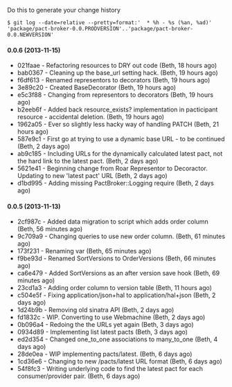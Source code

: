 Do this to generate your change history

    $ git log --date=relative --pretty=format:'  * %h - %s (%an, %ad)' 'package/pact-broker-0.0.PRODVERSION'..'package/pact-broker-0.0.NEWVERSION'

#### 0.0.6 (2013-11-15)

* 021faae - Refactoring resources to DRY out code (Beth, 18 hours ago)
* bab0367 - Cleaning up the base_url setting hack. (Beth, 19 hours ago)
* f6df613 - Renamed representors to decorators (Beth, 19 hours ago)
* 3e89c20 - Created BaseDecorator (Beth, 19 hours ago)
* e5c3f88 - Changing from representors to decorators (Beth, 19 hours ago)
* b2eeb6f - Added back resource_exists? implementation in pacticipant resource - accidental deletion. (Beth, 19 hours ago)
* 1962a05 - Ever so slightly less hacky way of handling PATCH (Beth, 21 hours ago)
* 587e9c1 - First go at trying to use a dynamic base URL - to be continued (Beth, 2 days ago)
* ab9c185 - Including URLs for the dynamically calculated latest pact, not the hard link to the latest pact. (Beth, 2 days ago)
* 5621e41 - Beginning change from Roar Representor to Decoractor. Updating to new 'latest pact' URL (Beth, 2 days ago)
* d1bd995 - Adding missing PactBroker::Logging require (Beth, 2 days ago)


#### 0.0.5 (2013-11-13)

* 2cf987c - Added data migration to script which adds order column (Beth, 56 minutes ago)
* 9c709a9 - Changing queries to use new order column. (Beth, 61 minutes ago)
* 173f231 - Renaming var (Beth, 65 minutes ago)
* f9be93d - Renamed SortVersions to OrderVersions (Beth, 66 minutes ago)
* ca6e479 - Added SortVersions as an after version save hook (Beth, 69 minutes ago)
* 23cd1a3 - Adding order column to version table (Beth, 11 hours ago)
* c504e5f - Fixing application/json+hal to application/hal+json (Beth, 2 days ago)
* 1d24b9b - Removing old sinatra API (Beth, 2 days ago)
* fd1832c - WIP. Converting to use Webmachine (Beth, 2 days ago)
* 0b096a4 - Redoing the the URLs yet again (Beth, 3 days ago)
* 0934d89 - Implementing list latest pacts (Beth, 3 days ago)
* ed2d354 - Changed one_to_one associations to many_to_one (Beth, 4 days ago)
* 28de0ea - WIP implementing pacts/latest. (Beth, 6 days ago)
* 1cd36e6 - Changing to new /pacts/latest URL format (Beth, 6 days ago)
* 54f8fc3 - Writing underlying code to find the latest pact for each consumer/provider pair. (Beth, 6 days ago)
